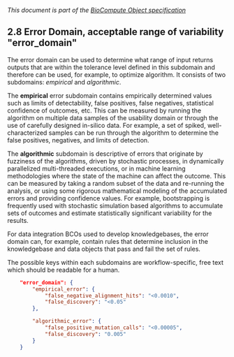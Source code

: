 _This document is part of the [BioCompute Object specification](bco-specification.md)_


## 2.8 Error Domain, acceptable range of variability "error_domain"

The error domain can be used to determine what range of input returns outputs that are within the tolerance level defined in this subdomain and therefore can be used, for example, to optimize algorithm. It consists of two subdomains: _empirical_ and _algorithmic_.

The **empirical** error subdomain contains empirically determined values such as limits of detectability, false positives, false negatives, statistical confidence of outcomes, etc. This can be measured by running the algorithm on multiple data samples of the usability domain or through the use of carefully designed in-silico data. For example, a set of spiked, well-characterized samples can be run through the algorithm to determine the false positives, negatives, and limits of detection. 

The **algorithmic** subdomain is descriptive of errors that originate by fuzziness of the algorithms, driven by stochastic processes, in dynamically parallelized multi-threaded executions, or in machine learning methodologies where the state of the machine can affect the outcome. This can be measured by taking a random subset of the data and re-running the analysis, or using some rigorous mathematical modeling of the accumulated errors and providing confidence values. For example, bootstrapping is frequently used with stochastic simulation based algorithms to accumulate sets of outcomes and estimate statistically significant variability for the results.

For data integration BCOs used to develop knowledgebases, the error domain can, for example, contain rules that determine inclusion in the knowledgebase and data objects that pass and fail the set of rules.

The possible keys within each subdomains are workflow-specific, free text which should be readable for a human.

```json
    "error_domain": {
        "empirical_error": {
            "false_negative_alignment_hits": "<0.0010", 
            "false_discovery": "<0.05"
        }, 

        "algorithmic_error": { 
            "false_positive_mutation_calls": "<0.00005", 
            "false_discovery": "0.005"
        }
    }
```
